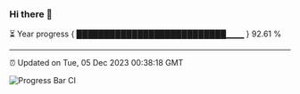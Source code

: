 ### Hi there 👋

⏳ Year progress { ███████████████████████████▁▁▁ } 92.61 %

---

⏰ Updated on Tue, 05 Dec 2023 00:38:18 GMT

![Progress Bar CI](https://github.com/Shyam-Makwana/GitHub-Actions-Demo/workflows/Progress%20Bar%20CI/badge.svg)
